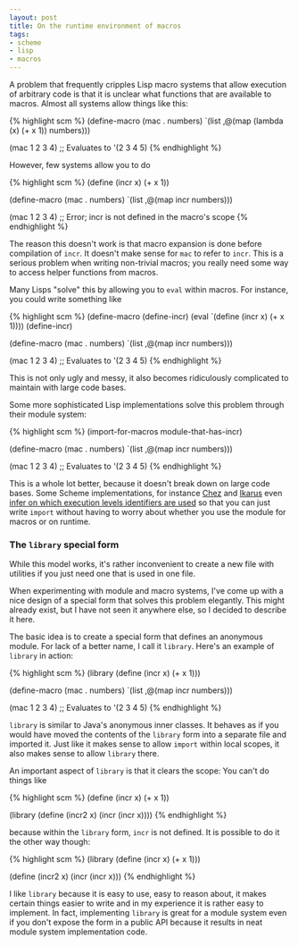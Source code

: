 ```yaml
---
layout: post
title: On the runtime environment of macros
tags:
- scheme
- lisp
- macros
---
```


A problem that frequently cripples Lisp macro systems that allow execution of arbitrary code is that it is unclear what functions that are available to macros. Almost all systems allow things like this:

{% highlight scm %}
(define-macro (mac . numbers)
  `(list
    ,@(map (lambda (x) (+ x 1))
           numbers)))

(mac 1 2 3 4) ;; Evaluates to '(2 3 4 5)
{% endhighlight %}

However, few systems allow you to do

{% highlight scm %}
(define (incr x) (+ x 1))

(define-macro (mac . numbers)
  `(list
    ,@(map incr
           numbers)))

(mac 1 2 3 4) ;; Error; incr is not defined in the macro's scope
{% endhighlight %}

The reason this doesn't work is that macro expansion is done before compilation of `incr`. It doesn't make sense for `mac` to refer to `incr`. This is a serious problem when writing non-trivial macros; you really need some way to access helper functions from macros.

Many Lisps "solve" this by allowing you to `eval` within macros. For instance, you could write something like

{% highlight scm %}
(define-macro (define-incr)
  (eval
   `(define (incr x) (+ x 1))))
(define-incr)

(define-macro (mac . numbers)
  `(list
    ,@(map incr
           numbers)))

(mac 1 2 3 4) ;; Evaluates to '(2 3 4 5)
{% endhighlight %}

This is not only ugly and messy, it also becomes ridiculously complicated to maintain with large code bases.

Some more sophisticated Lisp implementations solve this problem through their module system:

{% highlight scm %}
(import-for-macros module-that-has-incr)

(define-macro (mac . numbers)
  `(list
    ,@(map incr
           numbers)))

(mac 1 2 3 4) ;; Evaluates to '(2 3 4 5)
{% endhighlight %}

This is a whole lot better, because it doesn't break down on large code bases. Some Scheme implementations, for instance [Chez](http://www.scheme.com) and <a href="http://en.wikipedia.org/wiki/Ikarus_(Scheme_implementation)">Ikarus</a> even [infer on which execution levels identifiers are used](http://www.cs.indiana.edu/~dyb/pubs/implicit-phasing.pdf) so that you can just write `import` without having to worry about whether you use the module for macros or on runtime.


### The `library` special form

While this model works, it's rather inconvenient to create a new file with utilities if you just need one that is used in one file.

When experimenting with module and macro systems, I've come up with a nice design of a special form that solves this problem elegantly. This might already exist, but I have not seen it anywhere else, so I decided to describe it here.

The basic idea is to create a special form that defines an anonymous module. For lack of a better name, I call it `library`. Here's an example of `library` in action:

{% highlight scm %}
(library
 (define (incr x) (+ x 1)))

(define-macro (mac . numbers)
  `(list
    ,@(map incr
           numbers)))

(mac 1 2 3 4) ;; Evaluates to '(2 3 4 5)
{% endhighlight %}

`library` is similar to Java's anonymous inner classes. It behaves as if you would have moved the contents of the `library` form into a separate file and imported it. Just like it makes sense to allow `import` within local scopes, it also makes sense to allow `library` there.

An important aspect of `library` is that it clears the scope: You can't do things like

{% highlight scm %}
(define (incr x) (+ x 1))

(library
 (define (incr2 x) (incr (incr x))))
{% endhighlight %}

because within the `library` form, `incr` is not defined. It is possible to do it the other way though:

{% highlight scm %}
(library
 (define (incr x) (+ x 1)))

(define (incr2 x) (incr (incr x)))
{% endhighlight %}

I like `library` because it is easy to use, easy to reason about, it makes certain things easier to write and in my experience it is rather easy to implement. In fact, implementing `library` is great for a module system even if you don't expose the form in a public API because it results in neat module system implementation code.
